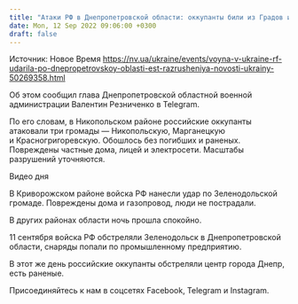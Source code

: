 ```yaml
---
title: "Атаки РФ в Днепропетровской области: оккупанты били из Градов и Ураганов, повреждены частные дома и лицей"
date: Mon, 12 Sep 2022 09:06:00 +0300
draft: false
---
```

Источник: Новое Время https://nv.ua/ukraine/events/voyna-v-ukraine-rf-udarila-po-dnepropetrovskoy-oblasti-est-razrusheniya-novosti-ukrainy-50269358.html


 Об этом сообщил глава Днепропетровской областной военной администрации Валентин Резниченко в Telegram.

По его словам, в Никопольском районе российские оккупанты атаковали три громады — Никопольскую, Марганецкую и Красногригоревскую. Обошлось без погибших и раненых. Повреждены частные дома, лицей и электросети. Масштабы разрушений уточняются.

 Видео дня   

В Криворожском районе войска РФ нанесли удар по Зеленодольской громаде. Повреждены дома и газопровод, люди не пострадали.

В других районах области ночь прошла спокойно.

11 сентября войска РФ обстреляли Зеленодольск в Днепропетровской области, снаряды попали по промышленному предприятию.

В этот же день российские оккупанты обстреляли центр города Днепр, есть раненые.

Присоединяйтесь к нам в соцсетях Facebook, Telegram и Instagram.
